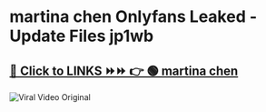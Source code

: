 
 # martina chen Onlyfans Leaked - Update Files jp1wb

## <h2><a href="https://clipsfans.com/martina_chen&ref=git">🔗 Click to LINKS ⏩⏩ 👉 🟢 martina chen </a></h2>

<a href="https://clipsfans.com/martina_chen&ref=git" rel="nofollow" data-target="animated-image.originalLink"><img src="https://i.ibb.co.com/xMMVF88/686577567.gif" alt="Viral Video Original" style="max-width: 100%; display: inline-block;" data-target="animated-image.originalImage"></a>

